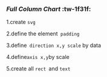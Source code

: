 ### ***Full Column Chart***      :tw-1f31f:
1.create `svg`

2.define the element` padding`

3.define` direction x,y scale` by data

4.define` axis x,y `by scale

5.create all `rect `and `text `
